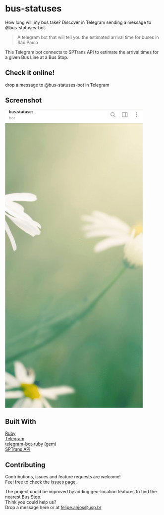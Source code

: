 <!-- TITLE -->
# bus-statuses 
How long will my bus take? Discover in Telegram sending a message to @bus-statuses-bot
> A telegram bot that will tell you the estimated arrival time for buses in São Paulo

<!-- DESCRIPTION -->
This Telegram bot connects to SPTrans API to estimate the arrival times for a given Bus Line at a Bus Stop.  

<!-- AUTHORS -->
## Check it online!
drop a message to @bus-statuses-bot in Telegram

<!-- SCREENSHOT -->
## Screenshot
[![](screenshot.gif)](#)

## Built With
[Ruby](https://www.ruby-lang.org/)  
[Telegram](https://telegram.org/)  
[telegram-bot-ruby](https://github.com/atipugin/telegram-bot-ruby) (gem)  
[SPTrans API](http://www.sptrans.com.br/desenvolvedores/api-do-olho-vivo-guia-de-referencia/documentacao-api/)  

## Contributing
Contributions, issues and feature requests are welcome!  
Feel free to check the [issues page](issues/).  
  
The project could be improved by adding geo-location features to find the nearest Bus Stop.  
Think you could help us?  
Drop a message here or at felipe.anjos@usp.br  
